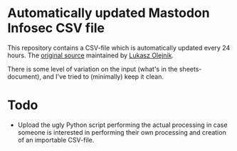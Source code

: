 # Automatically updated Mastodon Infosec CSV file
This repository contains a CSV-file which is automatically updated every 24 hours. The [original source](https://docs.google.com/spreadsheets/d/1t13k5_cNhP9_TgoUmqDZk2ROkWkF6Bg3O5269vKIqWw/view) maintained by [Lukasz Olejnik](https://mastodon.social/@LukaszOlejnik).

There is some level of variation on the input (what's in the sheets-document), and I've tried to (minimally) keep it clean.
# Todo
- Upload the ugly Python script performing the actual processing in case someone is interested in performing their own processing and creation of an importable CSV-file.
